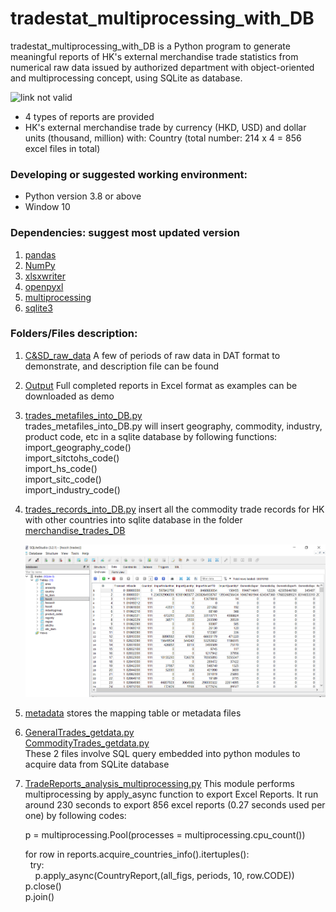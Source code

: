 # tradestat_multiprocessing_with_DB
tradestat_multiprocessing_with_DB is a Python program to generate meaningful reports of HK's external merchandise trade statistics from numerical raw data issued by authorized department with object-oriented and multiprocessing concept, using SQLite as database.

![link not valid](https://raw.githubusercontent.com/oda-developer/tradestat/master/transform.PNG)

- 4 types of reports are provided
- HK's external merchandise trade by currency (HKD, USD) and dollar units (thousand, million) with: 
  Country (total number: 214 x 4 = 856 excel files in total)

### Developing or suggested working environment: 
- Python version 3.8 or above
- Window 10

### Dependencies: suggest most updated version 
1) [pandas](https://github.com/pandas-dev/pandas) 
2) [NumPy](https://www.numpy.org)
3) [xlsxwriter](https://pypi.org/project/XlsxWriter/)
4) [openpyxl](https://openpyxl.readthedocs.io/en/stable/index.html)
5) [multiprocessing](https://docs.python.org/3.8/library/multiprocessing.html)
6) [sqlite3](https://docs.python.org/3/library/sqlite3.html)

### Folders/Files description:
1) [C&SD_raw_data](https://github.com/v-w-dev/tradestat_multiprocessing_with_DB/tree/master/C%26SD_raw_data)
   A few of periods of raw data in DAT format to demonstrate, and description file can be found
   
2) [Output](https://github.com/v-w-dev/tradestat_multiprocessing_with_DB/tree/master/Output)
   Full completed reports in Excel format as examples can be downloaded as demo

3) [trades_metafiles_into_DB.py](https://github.com/v-w-dev/tradestat_multiprocessing_with_DB/blob/master/trades_metafiles_into_DB.py)	
   trades_metafiles_into_DB.py will insert geography, commodity, industry, product code, etc in a sqlite database by following functions:<br>
   import_geography_code()<br>
   import_sitctohs_code()<br>
   import_hs_code()<br>
   import_sitc_code()<br>
   import_industry_code()<br>
 
4) [trades_records_into_DB.py](https://github.com/v-w-dev/tradestat_multiprocessing_with_DB/blob/master/trades_records_into_DB.py)
   insert all the commodity trade records for HK with other countries into sqlite database in the folder [merchandise_trades_DB](https://github.com/v-w-dev/tradestat_multiprocessing_with_DB/tree/master/merchandise_trades_DB)
   
   ![the link not valid](https://raw.githubusercontent.com/v-w-dev/tradestat_multiprocessing_with_DB/master/merchandise_trades_DB/sqlite%20DB%20view.PNG)
    
   
5) [metadata](https://github.com/v-w-dev/tradestat_multiprocessing_with_DB/tree/master/metadata)
   stores the mapping table or metadata files
   
6) [GeneralTrades_getdata.py](https://github.com/v-w-dev/tradestat_multiprocessing_with_DB/blob/master/GeneralTrades_getdata.py)<br>
   [CommodityTrades_getdata.py](https://github.com/v-w-dev/tradestat_multiprocessing_with_DB/blob/master/CommodityTrades_getdata.py)<br>
   These 2 files involve SQL query embedded into python modules to acquire data from SQLite database
   
7) [TradeReports_analysis_multiprocessing.py](https://github.com/v-w-dev/tradestat_multiprocessing_with_DB/blob/master/TradeReports_analysis_multiprocessing.py)
   This module performs multiprocessing by apply_async function to export Excel Reports.
   It run around 230 seconds to export 856 excel reports (0.27 seconds used per one) by following codes:
   
   p = multiprocessing.Pool(processes = multiprocessing.cpu_count()) <br>

   for row in reports.acquire_countries_info().itertuples(): <br>
   &nbsp;&nbsp;try: <br>
   &nbsp;&nbsp;&nbsp;&nbsp;p.apply_async(CountryReport,(all_figs, periods, 10, row.CODE)) <br>
   p.close()<br>
   p.join()<br>
  
